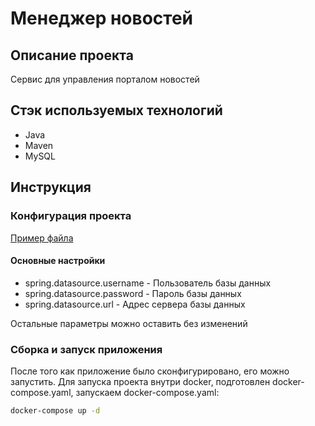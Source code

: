 # Менеджер новостей

## Описание проекта
Сервис для управления порталом новостей

## Стэк используемых технологий
* Java
* Maven
* MySQL

## Инструкция
### Конфигурация проекта 
[Пример файла](src/main/resources/application.yaml)
#### Основные настройки
* spring.datasource.username - Пользователь базы данных
* spring.datasource.password - Пароль базы данных
* spring.datasource.url - Адрес сервера базы данных

Остальные параметры можно оставить без изменений

### Сборка и запуск приложения
После того как приложение было сконфигурировано, его можно запустить.
Для запуска проекта внутри docker, подготовлен docker-compose.yaml,
запускаем docker-compose.yaml:
```cmd
docker-compose up -d
```
